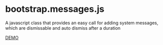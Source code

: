 bootstrap.messages.js
=====================

A javascript class that provides an easy call for adding system messages, which are dismissable and auto dismiss after a duration

<a href="http://jsfiddle.net/7JZc5/" target="_blank">DEMO</a>
